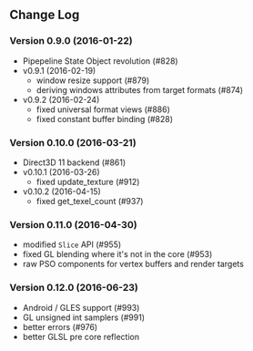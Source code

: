 ## Change Log

### Version 0.9.0 (2016-01-22)
  - Pipepeline State Object revolution (#828)
- v0.9.1 (2016-02-19)
  - window resize support (#879)
  - deriving windows attributes from target formats (#874)
- v0.9.2 (2016-02-24)
  - fixed universal format views (#886)
  - fixed constant buffer binding (#828)

### Version 0.10.0 (2016-03-21)
  - Direct3D 11 backend (#861)
- v0.10.1 (2016-03-26)
  - fixed update_texture (#912)
- v0.10.2 (2016-04-15)
  - fixed get_texel_count (#937)

### Version 0.11.0 (2016-04-30)
  - modified `Slice` API (#955)
  - fixed GL blending where it's not in the core (#953)
  - raw PSO components for vertex buffers and render targets

### Version 0.12.0 (2016-06-23)
  - Android / GLES support (#993)
  - GL unsigned int samplers (#991)
  - better errors (#976)
  - better GLSL pre core reflection
